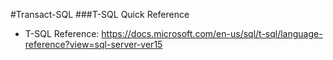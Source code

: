 #Transact-SQL
###T-SQL Quick Reference
* T-SQL Reference:  https://docs.microsoft.com/en-us/sql/t-sql/language-reference?view=sql-server-ver15
